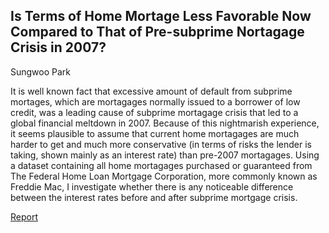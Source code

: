 ## Is Terms of Home Mortage Less Favorable Now Compared to That of Pre-subprime Nortagage Crisis in 2007?

Sungwoo Park

It is well known fact that excessive amount of default from subprime mortages, which are mortagages normally issued to a borrower of low credit, was a leading cause of subprime mortagage crisis that led to a global financial meltdown in 2007. Because of this nightmarish experience, it seems plausible to assume that current home mortagages are much harder to get and much more conservative (in terms of risks the lender is taking, shown mainly as an interest rate) than pre-2007 mortagages. Using a dataset containing all home mortagages purchased or guaranteed from The Federal Home Loan Mortgage Corporation, more commonly known as Freddie Mac, I investigate whether there is any noticeable difference between the interest rates before and after subprime mortgage crisis.

[Report](https://github.com/SungwooPark/ThinkStats2/blob/master/reports/report3.md)